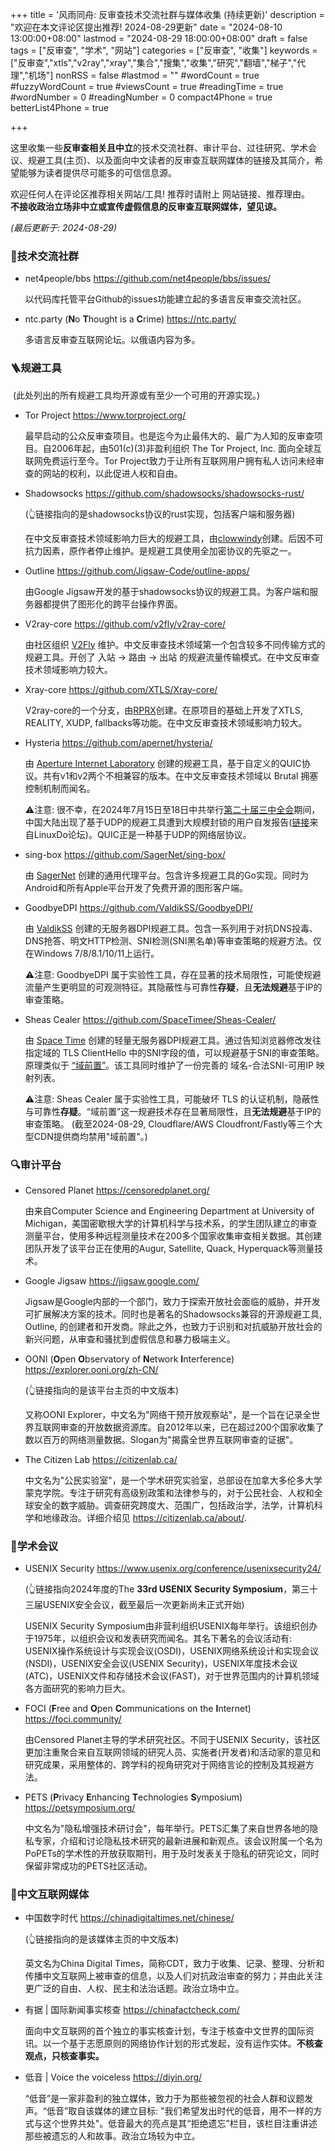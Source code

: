 +++
title = '风雨同舟: 反审查技术交流社群与媒体收集 (持续更新)'
description = "欢迎在本文评论区提出推荐! 2024-08-29更新"
date = "2024-08-10 13:00:00+08:00"
lastmod = "2024-08-29 18:00:00+08:00"
draft = false
tags = ["反审查", "学术", "网站"]
categories = ["反审查", "收集"]
keywords = ["反审查","xtls","v2ray","xray","集合","搜集","收集","研究","翻墙","梯子","代理","机场"]
nonRSS = false
#lastmod = ""
#wordCount = true
#fuzzyWordCount = true
#viewsCount = true
#readingTime = true
#wordNumber = 0
#readingNumber = 0
compact4Phone = true
betterList4Phone = true

+++

这里收集一些**反审查相关且中立**的技术交流社群、审计平台、过往研究、学术会议、规避工具(主页)、以及面向中文读者的反审查互联网媒体的链接及其简介，希望能够为读者提供尽可能多的可信信息源。

欢迎任何人在评论区推荐相关网站/工具! 推荐时请附上 网站链接、推荐理由。<br />**不接收政治立场非中立或宣传虚假信息的反审查互联网媒体，望见谅。**

*(最后更新于: 2024-08-29)*

### 🔗技术交流社群
  - net4people/bbs https://github.com/net4people/bbs/issues/

    以代码库托管平台Github的issues功能建立起的多语言反审查交流社区。

  - ntc.party (**N**o **T**hought is a **C**rime) https://ntc.party/

    多语言反审查互联网论坛。以俄语内容为多。
  
### 🪜规避工具

  ​	(此处列出的所有规避工具均开源或有至少一个可用的开源实现。)

  - Tor Project https://www.torproject.org/

    最早启动的公众反审查项目。也是迄今为止最伟大的、最广为人知的反审查项目。自2006年起，由501(c)(3)非盈利组织 The Tor Project, Inc. 面向全球互联网免费运行至今。Tor Project致力于让所有互联网用户拥有私人访问未经审查的网站的权利，以此促进人权和自由。

  - Shadowsocks https://github.com/shadowsocks/shadowsocks-rust/

    (👆链接指向的是shadowsocks协议的rust实现，包括客户端和服务器)

    在中文反审查技术领域影响力巨大的规避工具，由[clowwindy](https://github.com/clowwindy/)创建。后因不可抗力因素，原作者停止维护。是规避工具使用全加密协议的先驱之一。

  - Outline https://github.com/Jigsaw-Code/outline-apps/

    由Google Jigsaw开发的基于shadowsocks协议的规避工具。为客户端和服务器都提供了图形化的跨平台操作界面。

  - V2ray-core https://github.com/v2fly/v2ray-core/

    由社区组织 [V2Fly](https://github.com/v2fly/) 维护。中文反审查技术领域第一个包含较多不同传输方式的规避工具。开创了 入站 -> 路由 -> 出站 的规避流量传输模式。在中文反审查技术领域影响力较大。

  - Xray-core https://github.com/XTLS/Xray-core/

    V2ray-core的一个分支，由[RPRX](https://github.com/rprx/)创建。在原项目的基础上开发了XTLS, REALITY, XUDP, fallbacks等功能。在中文反审查技术领域影响力较大。

  - Hysteria https://github.com/apernet/hysteria/

    由 [Aperture Internet Laboratory](https://github.com/apernet/) 创建的规避工具，基于自定义的QUIC协议。共有v1和v2两个不相兼容的版本。在中文反审查技术领域以 Brutal 拥塞控制机制而闻名。

    ⚠️注意: 很不幸，在2024年7月15日至18日中共举行[第二十届三中全会](https://zh.wikipedia.org/wiki/中国共产党第二十届中央委员会第三次全体会议)期间，中国大陆出现了基于UDP的规避工具遭到大规模封锁的用户自发报告([链接](https://linux.do/t/topic/136940/3)来自LinuxDo论坛)。QUIC正是一种基于UDP的网络层协议。
    
  - sing-box https://github.com/SagerNet/sing-box/

    由 [SagerNet](https://github.com/SagerNet) 创建的通用代理平台。包含许多规避工具的Go实现。同时为Android和所有Apple平台开发了免费开源的图形客户端。

  - GoodbyeDPI https://github.com/ValdikSS/GoodbyeDPI/

    由 [ValdikSS](https://github.com/ValdikSS) 创建的无服务器DPI规避工具。包含一系列用于对抗DNS投毒、DNS抢答、明文HTTP检测、SNI检测(SNI黑名单)等审查策略的规避方法。仅在Windows 7/8/8.1/10/11上运行。
    
    ⚠️注意: GoodbyeDPI 属于实验性工具，存在显著的技术局限性，可能使规避流量产生更明显的可观测特征。其隐蔽性与可靠性**存疑**，且**无法规避**基于IP的审查策略。

  - Sheas Cealer https://github.com/SpaceTimee/Sheas-Cealer/

    由 [Space Time](https://github.com/SpaceTimee/) 创建的轻量无服务器DPI规避工具。通过告知浏览器修改发往指定域的 TLS ClientHello 中的SNI字段的值，可以规避基于SNI的审查策略。原理类似于 [“域前置”](https://zh.wikipedia.org/wiki/%E5%9F%9F%E5%89%8D%E7%BD%AE)。该工具同时维护了一份完善的 域名-合法SNI-可用IP 映射列表。
    
    ⚠️注意: Sheas Cealer 属于实验性工具，可能破坏 TLS 的认证机制，隐蔽性与可靠性**存疑**。“域前置”这一规避技术存在显著局限性，且**无法规避**基于IP的审查策略。
    (截至2024-08-29, Cloudflare/AWS Cloudfront/Fastly等三个大型CDN提供商均禁用"域前置"。)

### 🔍审计平台

  - Censored Planet https://censoredplanet.org/

    由来自Computer Science and Engineering Department at University of Michigan，美国密歇根大学的计算机科学与技术系，的学生团队建立的审查测量平台，使用多种远程测量技术在200多个国家收集审查相关数据。其创建团队开发了该平台正在使用的Augur, Satellite, Quack, Hyperquack等测量技术。

  - Google Jigsaw https://jigsaw.google.com/

    Jigsaw是Google内部的一个部门，致力于探索开放社会面临的威胁，并开发可扩展解决方案的技术。同时也是著名的Shadowsocks兼容的开源规避工具, Outline, 的创建者和开发商。除此之外，也致力于识别和对抗威胁开放社会的新兴问题，从审查和骚扰到虚假信息和暴力极端主义。

  - OONI (**O**pen **O**bservatory of **N**etwork **I**nterference) https://explorer.ooni.org/zh-CN/

    (👆链接指向的是该平台主页的中文版本)

    又称OONI Explorer，中文名为"网络干预开放观察站"，是一个旨在记录全世界互联网审查的开放数据资源库。自2012年以来，已在超过200个国家收集了数以百万的网络测量数据。Slogan为"揭露全世界互联网审查的证据"。

  - The Citizen Lab https://citizenlab.ca/

    中文名为"公民实验室"，是一个学术研究实验室，总部设在加拿大多伦多大学蒙克学院。专注于研究有高级别政策和法律参与的，对于公民社会、人权和全球安全的数字威胁。调查研究跨度大、范围广，包括政治学，法学，计算机科学和地缘政治。详细介绍见 https://citizenlab.ca/about/.

### 📖学术会议
  - USENIX Security https://www.usenix.org/conference/usenixsecurity24/
  
    (👆链接指向2024年度的The **33rd USENIX Security Symposium**，第三十三届USENIX安全会议，截至最后一次更新尚未正式开始)
    
    USENIX Security Symposium由非营利组织USENIX每年举行。该组织创办于1975年，以组织会议和发表研究而闻名。其名下著名的会议活动有: USENIX操作系统设计与实现会议(OSDI)，USENIX网络系统设计和实现会议(NSDI)，USENIX安全会议(USENIX Security)，USENIX年度技术会议(ATC)，USENIX文件和存储技术会议(FAST)，对于世界范围内的计算机领域各方面研究的影响力巨大。
    
  - FOCI (**F**ree and **O**pen **C**ommunications on the **I**nternet) https://foci.community/

    由Censored Planet主导的学术研究社区。不同于USENIX Security，该社区更加注重聚合来自互联网领域的研究人员、实施者(开发者)和活动家的意见和研究成果，采用整体的、跨学科的视角研究对于网络言论的控制及其规避方法。

  - PETS (**P**rivacy **E**nhancing **T**echnologies **S**ymposium) https://petsymposium.org/

    中文名为"隐私增强技术研讨会"，每年举行。PETS汇集了来自世界各地的隐私专家，介绍和讨论隐私技术研究的最新进展和新观点。该会议附属一个名为PoPETs的学术性的开放获取期刊，用于及时发表关于隐私的研究论文，同时保留非常成功的PETS社区活动。
  
### 📰中文互联网媒体

  - 中国数字时代 https://chinadigitaltimes.net/chinese/

    (👆链接指向的是该媒体主页的中文版本)
    
    英文名为China Digital Times，简称CDT，致力于收集、记录、整理、分析和传播中文互联网上被审查的信息，以及人们对抗政治审查的努力；并由此关注更广泛的自由、人权、民主和法治话题。政治立场中立。
    
  - 有据 | 国际新闻事实核查 https://chinafactcheck.com/
  
    面向中文互联网的首个独立的事实核查计划，专注于核查中文世界的国际资讯。以一个基于志愿原则的网络协作计划的形式发起，没有运作实体。**不核查观点，只核查事实。**
  
  - 低音 | Voice the voiceless https://diyin.org/
  
    “低音”是一家非盈利的独立媒体，致力于为那些被忽视的社会人群和议题发声。“低音”取自该媒体的建立目标: "我们希望发出时代的低音，用不一样的方式与这个世界共处"。低音最大的亮点是其“拒绝遗忘”栏目，该栏目注重讲述那些被遗忘的人和故事。政治立场较为中立。
